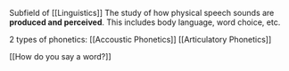 Subfield of [[Linguistics]]
The study of how physical speech sounds are **produced and perceived**.
This includes body language, word choice, etc.

2 types of phonetics:
[[Accoustic Phonetics]]
[[Articulatory Phonetics]]

[[How do you say a word?]]